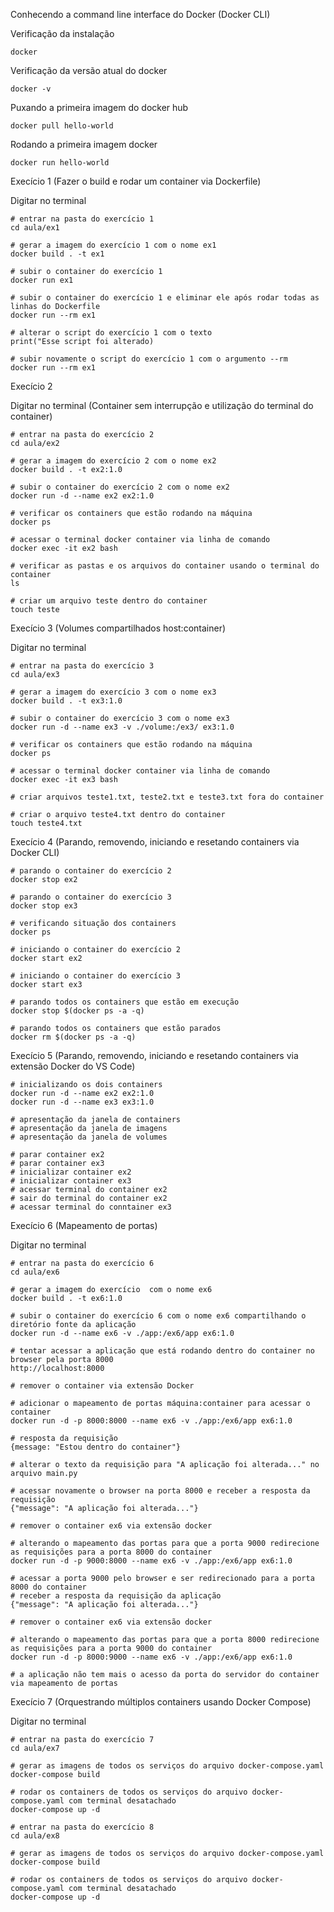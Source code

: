 Conhecendo a command line interface do Docker (Docker CLI)

Verificação da instalação

```
docker
```

Verificação da versão atual do docker

```
docker -v
```

Puxando a primeira imagem do docker hub

```
docker pull hello-world
```

Rodando a primeira imagem docker

```
docker run hello-world
```

Execício 1 (Fazer o build e rodar um container via Dockerfile)

Digitar no terminal

```
# entrar na pasta do exercício 1
cd aula/ex1

# gerar a imagem do exercício 1 com o nome ex1
docker build . -t ex1

# subir o container do exercício 1
docker run ex1

# subir o container do exercício 1 e eliminar ele após rodar todas as linhas do Dockerfile
docker run --rm ex1

# alterar o script do exercício 1 com o texto
print("Esse script foi alterado)

# subir novamente o script do exercício 1 com o argumento --rm
docker run --rm ex1
```

Execício 2

Digitar no terminal (Container sem interrupção e utilização do terminal do container)

```
# entrar na pasta do exercício 2
cd aula/ex2

# gerar a imagem do exercício 2 com o nome ex2
docker build . -t ex2:1.0

# subir o container do exercício 2 com o nome ex2
docker run -d --name ex2 ex2:1.0

# verificar os containers que estão rodando na máquina
docker ps

# acessar o terminal docker container via linha de comando
docker exec -it ex2 bash

# verificar as pastas e os arquivos do container usando o terminal do container
ls

# criar um arquivo teste dentro do container
touch teste
```

Execício 3 (Volumes compartilhados host:container)

Digitar no terminal

```
# entrar na pasta do exercício 3
cd aula/ex3

# gerar a imagem do exercício 3 com o nome ex3
docker build . -t ex3:1.0

# subir o container do exercício 3 com o nome ex3
docker run -d --name ex3 -v ./volume:/ex3/ ex3:1.0

# verificar os containers que estão rodando na máquina
docker ps

# acessar o terminal docker container via linha de comando
docker exec -it ex3 bash

# criar arquivos teste1.txt, teste2.txt e teste3.txt fora do container

# criar o arquivo teste4.txt dentro do container
touch teste4.txt

```

Execício 4 (Parando, removendo, iniciando e resetando containers via Docker CLI)

```
# parando o container do exercício 2
docker stop ex2

# parando o container do exercício 3
docker stop ex3

# verificando situação dos containers
docker ps

# iniciando o container do exercício 2
docker start ex2

# iniciando o container do exercício 3
docker start ex3

# parando todos os containers que estão em execução
docker stop $(docker ps -a -q)

# parando todos os containers que estão parados
docker rm $(docker ps -a -q)
```

Execício 5 (Parando, removendo, iniciando e resetando containers via extensão Docker do VS Code)

```
# inicializando os dois containers
docker run -d --name ex2 ex2:1.0
docker run -d --name ex3 ex3:1.0

# apresentação da janela de containers
# apresentação da janela de imagens
# apresentação da janela de volumes

# parar container ex2
# parar container ex3
# inicializar container ex2
# inicializar container ex3
# acessar terminal do container ex2
# sair do terminal do container ex2
# acessar terminal do conntainer ex3
```

Execício 6 (Mapeamento de portas)

Digitar no terminal

```
# entrar na pasta do exercício 6
cd aula/ex6

# gerar a imagem do exercício  com o nome ex6
docker build . -t ex6:1.0

# subir o container do exercício 6 com o nome ex6 compartilhando o diretório fonte da aplicação
docker run -d --name ex6 -v ./app:/ex6/app ex6:1.0

# tentar acessar a aplicação que está rodando dentro do container no browser pela porta 8000
http://localhost:8000

# remover o container via extensão Docker

# adicionar o mapeamento de portas máquina:container para acessar o container
docker run -d -p 8000:8000 --name ex6 -v ./app:/ex6/app ex6:1.0

# resposta da requisição
{message: "Estou dentro do container"}

# alterar o texto da requisição para "A aplicação foi alterada..." no arquivo main.py

# acessar novamente o browser na porta 8000 e receber a resposta da requisição
{"message": "A aplicação foi alterada..."}

# remover o container ex6 via extensão docker

# alterando o mapeamento das portas para que a porta 9000 redirecione as requisições para a porta 8000 do container
docker run -d -p 9000:8000 --name ex6 -v ./app:/ex6/app ex6:1.0

# acessar a porta 9000 pelo browser e ser redirecionado para a porta 8000 do container
# receber a resposta da requisição da aplicação
{"message": "A aplicação foi alterada..."}

# remover o container ex6 via extensão docker

# alterando o mapeamento das portas para que a porta 8000 redirecione as requisições para a porta 9000 do container
docker run -d -p 8000:9000 --name ex6 -v ./app:/ex6/app ex6:1.0

# a aplicação não tem mais o acesso da porta do servidor do container via mapeamento de portas

```

Execício 7 (Orquestrando múltiplos containers usando Docker Compose)

Digitar no terminal

```
# entrar na pasta do exercício 7
cd aula/ex7

# gerar as imagens de todos os serviços do arquivo docker-compose.yaml
docker-compose build

# rodar os containers de todos os serviços do arquivo docker-compose.yaml com terminal desatachado
docker-compose up -d
```

```
# entrar na pasta do exercício 8
cd aula/ex8

# gerar as imagens de todos os serviços do arquivo docker-compose.yaml
docker-compose build

# rodar os containers de todos os serviços do arquivo docker-compose.yaml com terminal desatachado
docker-compose up -d
```
